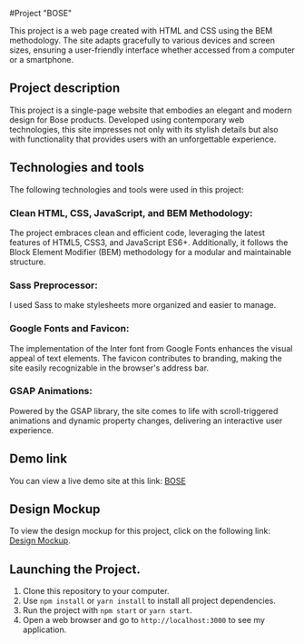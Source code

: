 #Project "BOSE"

This project is a web page created with HTML and CSS using the BEM methodology. The site adapts gracefully to various devices and screen sizes, ensuring a user-friendly interface whether accessed from a computer or a smartphone.

## Project description

This project is a single-page website that embodies an elegant and modern design for Bose products. Developed using contemporary web technologies, this site impresses not only with its stylish details but also with functionality that provides users with an unforgettable experience.

## Technologies and tools

The following technologies and tools were used in this project:

### Clean HTML, CSS, JavaScript, and BEM Methodology:
The project embraces clean and efficient code, leveraging the latest features of HTML5, CSS3, and JavaScript ES6+. Additionally, it follows the Block Element Modifier (BEM) methodology for a modular and maintainable structure.

### Sass Preprocessor:
I used Sass to make stylesheets more organized and easier to manage.

### Google Fonts and Favicon:
The implementation of the Inter font from Google Fonts enhances the visual appeal of text elements. The favicon contributes to branding, making the site easily recognizable in the browser's address bar.

### GSAP Animations:
Powered by the GSAP library, the site comes to life with scroll-triggered animations and dynamic property changes, delivering an interactive user experience.

## Demo link

You can view a live demo site at this link:  [BOSE](https://github.com/allagutsul27/layout_landing-bose)

 ## Design Mockup

To view the design mockup for this project, click on the following link: [Design Mockup](https://www.figma.com/file/DtkQmQ797hk0nI4KfMi2Uq/BOSE-New-Version?type=design&node-id=6703-88&mode=design&t=YdfQA62BsivNDe2O-0).

## Launching the Project.

1. Clone this repository to your computer.
2. Use `npm install` or `yarn install` to install all project dependencies.
3. Run the project with `npm start` or `yarn start`.
4. Open a web browser and go to `http://localhost:3000` to see my application.
